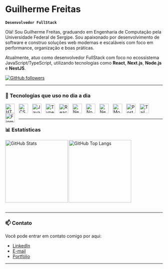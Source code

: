 # Guilherme Freitas

**`Desenvolvedor FullStack`**

Olá! Sou Guilherme Freitas, graduando em Engenharia de Computação pela Universidade Federal de Sergipe. Sou apaixonado por desenvolvimento de software e construo soluções web modernas e escaláveis com foco em performance, organização e boas práticas.

Atualmente, atuo como desenvolvedor FullStack com foco no ecossistema JavaScript/TypeScript, utilizando tecnologias como **React**, **Next.js**, **Node.js** e **NestJS**.

<p align="left">
  <a href="https://github.com/GuilhermeFreitass?tab=followers">
    <img 
      alt="GitHub followers" 
      title="Me siga no GitHub" 
      src="https://custom-icon-badges.demolab.com/github/followers/GuilhermeFreitass?color=236ad3&labelColor=1155ba&style=for-the-badge&logo=github&label=Seguidores&logoColor=white"
    />
  </a>
<!--   <a href="https://github.com/GuilhermeFreitass?tab=repositories&sort=stargazers">
    <img 
      alt="Total de estrelas" 
      title="Total de estrelas no GitHub" 
      src="https://custom-icon-badges.demolab.com/github/stars/GuilhermeFreitass?color=55960c&style=for-the-badge&labelColor=488207&logo=star&label=estrelas"
    />
  </a>
</p> -->

---

### 🤖 Tecnologias que uso no dia a dia

<img align="left" alt="HTML" title="HTML" width="30px" style="padding-right: 10px;" src="https://cdn.jsdelivr.net/gh/devicons/devicon@latest/icons/html5/html5-original.svg" />
<img align="left" alt="CSS" title="CSS" width="30px" style="padding-right: 10px;" src="https://cdn.jsdelivr.net/gh/devicons/devicon@latest/icons/css3/css3-original.svg" />
<img align="left" alt="JavaScript" title="JavaScript" width="30px" style="padding-right: 10px;" src="https://cdn.jsdelivr.net/gh/devicons/devicon@latest/icons/javascript/javascript-original.svg" />
<img align="left" alt="TypeScript" title="TypeScript" width="30px" style="padding-right: 10px;" src="https://cdn.jsdelivr.net/gh/devicons/devicon@latest/icons/typescript/typescript-original.svg" />
<img align="left" alt="React" title="React" width="30px" style="padding-right: 10px;" src="https://cdn.jsdelivr.net/gh/devicons/devicon@latest/icons/react/react-original.svg" />
<img align="left" alt="Next.js" title="Next.js" width="30px" style="padding-right: 10px;" src="https://cdn.jsdelivr.net/gh/devicons/devicon@latest/icons/nextjs/nextjs-original.svg" />
<img align="left" alt="Node.js" title="Node.js" width="30px" style="padding-right: 10px;" src="https://cdn.jsdelivr.net/gh/devicons/devicon@latest/icons/nodejs/nodejs-original.svg" />
<img align="left" alt="NestJS" title="NestJS" width="30px" style="padding-right: 10px;" src="https://cdn.jsdelivr.net/gh/devicons/devicon@latest/icons/nestjs/nestjs-original.svg" />
<img align="left" alt="MongoDB" title="MongoDB" width="30px" style="padding-right: 10px;" src="https://cdn.jsdelivr.net/gh/devicons/devicon@latest/icons/mongodb/mongodb-original.svg" />
<img align="left" alt="PostgreSQL" title="PostgreSQL" width="30px" style="padding-right: 10px;" src="https://cdn.jsdelivr.net/gh/devicons/devicon@latest/icons/postgresql/postgresql-original.svg" />
<img align="left" alt="TailwindCSS" title="TailwindCSS" width="30px" style="padding-right: 10px;" src="https://cdn.jsdelivr.net/gh/devicons/devicon@latest/icons/tailwindcss/tailwindcss-original.svg" />
<img align="left" alt="Figma" title="Figma" width="30px" style="padding-right: 10px;" src="https://cdn.jsdelivr.net/gh/devicons/devicon@latest/icons/figma/figma-original.svg" />

<br/>
<br/>

---

### 📊 Estatísticas

<img 
  align="left" 
  alt="GitHub Stats" 
  height="200" 
  src="https://github-readme-stats.vercel.app/api?username=GuilhermeFreitass&show_icons=true&theme=tokyonight&locale=pt-br"
/>


<img 
  alt="GitHub Top Langs" 
  height="200" 
  src="https://github-readme-stats.vercel.app/api/top-langs/?username=GuilhermeFreitass&theme=tokyonight&layout=compact&custom_title=Tecnologias&langs_count=9" 
/>
<br/>
<br/>

---

### 📫 Contato

Você pode entrar em contato comigo por aqui:

- [LinkedIn](https://www.linkedin.com/in/gui-freitass/)
- [E-mail](mailto:guilhermeaqf@gmail.com)
- [Portfólio](https://react-portfolio-phi-brown.vercel.app/)

---

